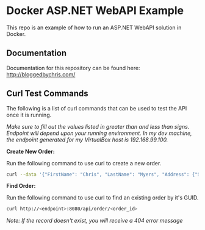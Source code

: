 # Docker ASP.NET WebAPI Example
This repo is an example of how to run an ASP.NET WebAPI solution in Docker.

## Documentation
Documentation for this repository can be found here: http://bloggedbychris.com/

## Curl Test Commands
The following is a list of curl commands that can be used to test the API once it is running.

*Make sure to fill out the values listed in greater than and less than signs.  Endpoint will depend upon your running environment.  In my dev machine, the endpoint generated for my VirtualBox host is 192.168.99.100.*

**Create New Order:**

Run the following command to use curl to create a new order.
```bash
curl --data '{"FirstName": "Chris", "LastName": "Myers", "Address": {"Street1": "123 Abc St", "City": "Phoenix", "State": "AZ", "Zip": "123456"}, "ItemId": "21a0276a-ff97-4d5a-828b-ae13024f4aec", "Quantity": 5}' http://<endpoint>:8080/api/order
```
**Find Order:**

Run the following command to use curl to find an existing order by it's GUID.  
```bash
curl http://<endpoint>:8080/api/order/<order_id>
```
*Note: If the record doesn't exist, you will receive a 404 error message*